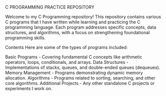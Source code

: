C PROGRAMMING  PRACTICE  REPOSITORY 


Welcome to my C Programming repository! This repository contains various C programs that I have written while learning and practicing the C programming language. Each program addresses specific concepts, data structures, and algorithms, with a focus on strengthening foundational programming skills.

Contents
Here are some of the types of programs included:

Basic Programs - Covering fundamental C concepts like arithmetic operators, loops, conditionals, and arrays.
Data Structures - Implementations of stacks, queues, and double-ended queues (dequeues).
Memory Management - Programs demonstrating dynamic memory allocation.
Algorithms - Programs related to sorting, searching, and other core algorithms.
Additional Projects - Any other standalone C projects or experiments I work on.

